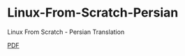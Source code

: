 # Linux-From-Scratch-Persian
Linux From Scratch - Persian Translation

[PDF](https://github.com/bistcuite/Linux-From-Scratch-Persian/blob/main/LFS-Persian.pdf)
